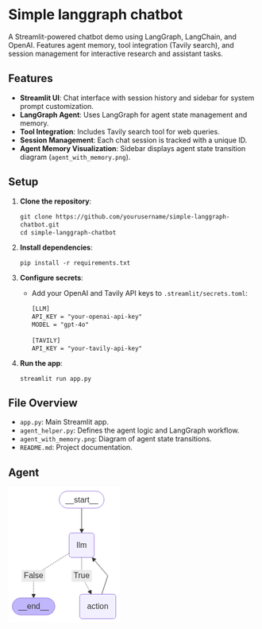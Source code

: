 # Simple langgraph chatbot
A Streamlit-powered chatbot demo using LangGraph, LangChain, and OpenAI. Features agent memory, tool integration (Tavily search), and session management for interactive research and assistant tasks.

## Features

- **Streamlit UI**: Chat interface with session history and sidebar for system prompt customization.
- **LangGraph Agent**: Uses LangGraph for agent state management and memory.
- **Tool Integration**: Includes Tavily search tool for web queries.
- **Session Management**: Each chat session is tracked with a unique ID.
- **Agent Memory Visualization**: Sidebar displays agent state transition diagram (`agent_with_memory.png`).

## Setup

1. **Clone the repository**:
    ```
    git clone https://github.com/yourusername/simple-langgraph-chatbot.git
    cd simple-langgraph-chatbot
    ```

2. **Install dependencies**:
    ```
    pip install -r requirements.txt
    ```

3. **Configure secrets**:
    - Add your OpenAI and Tavily API keys to `.streamlit/secrets.toml`:
      ```
      [LLM]
      API_KEY = "your-openai-api-key"
      MODEL = "gpt-4o"

      [TAVILY]
      API_KEY = "your-tavily-api-key"
      ```

4. **Run the app**:
    ```
    streamlit run app.py
    ```

## File Overview

- `app.py`: Main Streamlit app.
- `agent_helper.py`: Defines the agent logic and LangGraph workflow.
- `agent_with_memory.png`: Diagram of agent state transitions.
- `README.md`: Project documentation.

## Agent

![Agent Memory Visualization](agent_with_memory.png)

